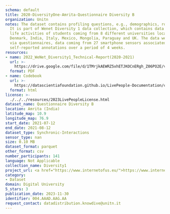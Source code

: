 ```yaml
---
schema: default
title: 2020-DiversityOne-Amrita-Questionnaire Diversity B
organization: Unitn
notes: The dataset contains profiling questions, e.g., demographics, routines, personality.
  It is part of Wenet Diversity 1 data collection, which contains data about the everyday
  life activities of students coming from 8 different universities located in China,
  Denmark, India, Italy, Mexico, Mongolia, Paraguay and UK. The data were collected
  via questionnaires, data coming from 27 smartphone sensors associated to thousand
  self-reported annotations over a period of 4 weeks.
resources:
- name: 2022_WeNet_Diversity1_Technical-Report(2020-2021)
  url: >-
    https://drive.google.com/file/d/1TMrjkAEWRZ5xhETJKOCnERgh_Z06PO2E/view?usp=drive_link
  format: PDF
- name: Codebook
  url: >-
    https://datascientiafoundation.github.io/LivePeople-Documentation/codebooks/2020_DV1_Amrita_questionnaire_b.html
  format: html
license: >-
  ./../../resources/2023LivePeopleLicense.html
dataset_name: Questionnaire Diversity B
location: Amrita (India)
latitude_map: 10.9
longitude_map: 76.9
start_date: 2021-07-12
end_date: 2021-08-12
dataset_type: Synchronic-Interactions
sensor_type: nan
size: 0.10 MB
dataset_format: parquet
other_format: csv
number_participants: 141
language: Not Applicable
collection_name: Diversity1
project_url: <a href="https://www.internetofus.eu/">https://www.internetofus.eu/</a>
category:
- Dataset
domain: Digital University
5_stars: 3
publication_date: 2023-11-30
identifier: 004.AAAD.AAG.AA
request_contact: datadistribution.knowdive@unitn.it
---
```

